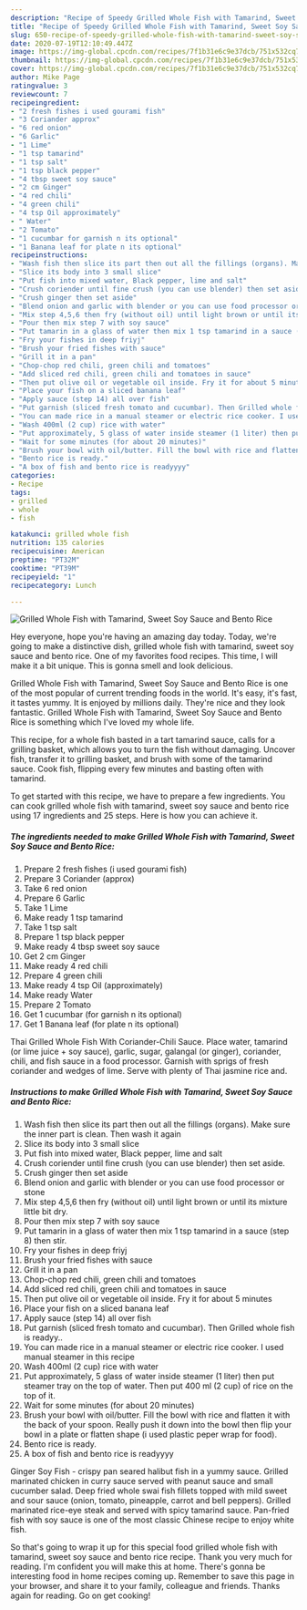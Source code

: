 ```yaml
---
description: "Recipe of Speedy Grilled Whole Fish with Tamarind, Sweet Soy Sauce and Bento Rice"
title: "Recipe of Speedy Grilled Whole Fish with Tamarind, Sweet Soy Sauce and Bento Rice"
slug: 650-recipe-of-speedy-grilled-whole-fish-with-tamarind-sweet-soy-sauce-and-bento-rice
date: 2020-07-19T12:10:49.447Z
image: https://img-global.cpcdn.com/recipes/7f1b31e6c9e37dcb/751x532cq70/grilled-whole-fish-with-tamarind-sweet-soy-sauce-and-bento-rice-recipe-main-photo.jpg
thumbnail: https://img-global.cpcdn.com/recipes/7f1b31e6c9e37dcb/751x532cq70/grilled-whole-fish-with-tamarind-sweet-soy-sauce-and-bento-rice-recipe-main-photo.jpg
cover: https://img-global.cpcdn.com/recipes/7f1b31e6c9e37dcb/751x532cq70/grilled-whole-fish-with-tamarind-sweet-soy-sauce-and-bento-rice-recipe-main-photo.jpg
author: Mike Page
ratingvalue: 3
reviewcount: 7
recipeingredient:
- "2 fresh fishes i used gourami fish"
- "3 Coriander approx"
- "6 red onion"
- "6 Garlic"
- "1 Lime"
- "1 tsp tamarind"
- "1 tsp salt"
- "1 tsp black pepper"
- "4 tbsp sweet soy sauce"
- "2 cm Ginger"
- "4 red chili"
- "4 green chili"
- "4 tsp Oil approximately"
- " Water"
- "2 Tomato"
- "1 cucumbar for garnish n its optional"
- "1 Banana leaf for plate n its optional"
recipeinstructions:
- "Wash fish then slice its part then out all the fillings (organs). Make sure the inner part is clean. Then wash it again"
- "Slice its body into 3 small slice"
- "Put fish into mixed water, Black pepper, lime and salt"
- "Crush coriender until fine crush (you can use blender) then set aside."
- "Crush ginger then set aside"
- "Blend onion and garlic with blender or you can use food processor or stone"
- "Mix step 4,5,6 then fry (without oil) until light brown or until its mixture little bit dry."
- "Pour then mix step 7 with soy sauce"
- "Put tamarin in a glass of water then mix 1 tsp tamarind in a sauce (step 8) then stir."
- "Fry your fishes in deep friyj"
- "Brush your fried fishes with sauce"
- "Grill it in a pan"
- "Chop-chop red chili, green chili and tomatoes"
- "Add sliced red chili, green chili and tomatoes in sauce"
- "Then put olive oil or vegetable oil inside. Fry it for about 5 minutes"
- "Place your fish on a sliced banana leaf"
- "Apply sauce (step 14) all over fish"
- "Put garnish (sliced fresh tomato and cucumbar). Then Grilled whole fish is readyy.."
- "You can made rice in a manual steamer or electric rice cooker. I used manual steamer in this recipe"
- "Wash 400ml (2 cup) rice with water"
- "Put approximately, 5 glass of water inside steamer (1 liter) then put steamer tray on the top of water. Then put 400 ml (2 cup) of rice on the top of it."
- "Wait for some minutes (for about 20 minutes)"
- "Brush your bowl with oil/butter. Fill the bowl with rice and flatten it with the back of your spoon. Really push it down into the bowl then flip your bowl in a plate or flatten shape (i used plastic peper wrap for food)."
- "Bento rice is ready."
- "A box of fish and bento rice is readyyyy"
categories:
- Recipe
tags:
- grilled
- whole
- fish

katakunci: grilled whole fish 
nutrition: 135 calories
recipecuisine: American
preptime: "PT32M"
cooktime: "PT39M"
recipeyield: "1"
recipecategory: Lunch

---
```



![Grilled Whole Fish with Tamarind, Sweet Soy Sauce and Bento Rice](https://img-global.cpcdn.com/recipes/7f1b31e6c9e37dcb/751x532cq70/grilled-whole-fish-with-tamarind-sweet-soy-sauce-and-bento-rice-recipe-main-photo.jpg)

Hey everyone, hope you're having an amazing day today. Today, we're going to make a distinctive dish, grilled whole fish with tamarind, sweet soy sauce and bento rice. One of my favorites food recipes. This time, I will make it a bit unique. This is gonna smell and look delicious.

Grilled Whole Fish with Tamarind, Sweet Soy Sauce and Bento Rice is one of the most popular of current trending foods in the world. It's easy, it's fast, it tastes yummy. It is enjoyed by millions daily. They're nice and they look fantastic. Grilled Whole Fish with Tamarind, Sweet Soy Sauce and Bento Rice is something which I've loved my whole life.

This recipe, for a whole fish basted in a tart tamarind sauce, calls for a grilling basket, which allows you to turn the fish without damaging. Uncover fish, transfer it to grilling basket, and brush with some of the tamarind sauce. Cook fish, flipping every few minutes and basting often with tamarind.


To get started with this recipe, we have to prepare a few ingredients. You can cook grilled whole fish with tamarind, sweet soy sauce and bento rice using 17 ingredients and 25 steps. Here is how you can achieve it.

<!--inarticleads1-->

##### The ingredients needed to make Grilled Whole Fish with Tamarind, Sweet Soy Sauce and Bento Rice:

1. Prepare 2 fresh fishes (i used gourami fish)
1. Prepare 3 Coriander (approx)
1. Take 6 red onion
1. Prepare 6 Garlic
1. Take 1 Lime
1. Make ready 1 tsp tamarind
1. Take 1 tsp salt
1. Prepare 1 tsp black pepper
1. Make ready 4 tbsp sweet soy sauce
1. Get 2 cm Ginger
1. Make ready 4 red chili
1. Prepare 4 green chili
1. Make ready 4 tsp Oil (approximately)
1. Make ready  Water
1. Prepare 2 Tomato
1. Get 1 cucumbar (for garnish n its optional)
1. Get 1 Banana leaf (for plate n its optional)


Thai Grilled Whole Fish With Coriander-Chili Sauce. Place water, tamarind (or lime juice + soy sauce), garlic, sugar, galangal (or ginger), coriander, chili, and fish sauce in a food processor. Garnish with sprigs of fresh coriander and wedges of lime. Serve with plenty of Thai jasmine rice and. 

<!--inarticleads2-->

##### Instructions to make Grilled Whole Fish with Tamarind, Sweet Soy Sauce and Bento Rice:

1. Wash fish then slice its part then out all the fillings (organs). Make sure the inner part is clean. Then wash it again
1. Slice its body into 3 small slice
1. Put fish into mixed water, Black pepper, lime and salt
1. Crush coriender until fine crush (you can use blender) then set aside.
1. Crush ginger then set aside
1. Blend onion and garlic with blender or you can use food processor or stone
1. Mix step 4,5,6 then fry (without oil) until light brown or until its mixture little bit dry.
1. Pour then mix step 7 with soy sauce
1. Put tamarin in a glass of water then mix 1 tsp tamarind in a sauce (step 8) then stir.
1. Fry your fishes in deep friyj
1. Brush your fried fishes with sauce
1. Grill it in a pan
1. Chop-chop red chili, green chili and tomatoes
1. Add sliced red chili, green chili and tomatoes in sauce
1. Then put olive oil or vegetable oil inside. Fry it for about 5 minutes
1. Place your fish on a sliced banana leaf
1. Apply sauce (step 14) all over fish
1. Put garnish (sliced fresh tomato and cucumbar). Then Grilled whole fish is readyy..
1. You can made rice in a manual steamer or electric rice cooker. I used manual steamer in this recipe
1. Wash 400ml (2 cup) rice with water
1. Put approximately, 5 glass of water inside steamer (1 liter) then put steamer tray on the top of water. Then put 400 ml (2 cup) of rice on the top of it.
1. Wait for some minutes (for about 20 minutes)
1. Brush your bowl with oil/butter. Fill the bowl with rice and flatten it with the back of your spoon. Really push it down into the bowl then flip your bowl in a plate or flatten shape (i used plastic peper wrap for food).
1. Bento rice is ready.
1. A box of fish and bento rice is readyyyy


Ginger Soy Fish - crispy pan seared halibut fish in a yummy sauce. Grilled marinated chicken in curry sauce served with peanut sauce and small cucumber salad. Deep fried whole swai fish fillets topped with mild sweet and sour sauce (onion, tomato, pineapple, carrot and bell peppers). Grilled marinated rice-eye steak and served with spicy tamarind sauce. Pan-fried fish with soy sauce is one of the most classic Chinese recipe to enjoy white fish. 

So that's going to wrap it up for this special food grilled whole fish with tamarind, sweet soy sauce and bento rice recipe. Thank you very much for reading. I'm confident you will make this at home. There's gonna be interesting food in home recipes coming up. Remember to save this page in your browser, and share it to your family, colleague and friends. Thanks again for reading. Go on get cooking!
